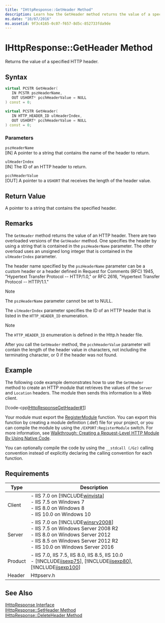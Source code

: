 ```yaml
---
title: "IHttpResponse::GetHeader Method"
description: Learn how the GetHeader method returns the value of a specified HTTP header. 
ms.date: "10/07/2016"
ms.assetid: 9f3c4165-0c07-f657-8d5c-852733fda9de
---
```

# IHttpResponse::GetHeader Method
Returns the value of a specified HTTP header.  
  
## Syntax  
  
```cpp  
virtual PCSTR GetHeader(  
   IN PCSTR pszHeaderName,  
   OUT USHORT* pcchHeaderValue = NULL  
) const = 0;  
  
virtual PCSTR GetHeader(  
   IN HTTP_HEADER_ID ulHeaderIndex,  
   OUT USHORT* pcchHeaderValue = NULL  
) const = 0;  
```  
  
### Parameters  
 `pszHeaderName`  
 [IN] A pointer to a string that contains the name of the header to return.  
  
 `ulHeaderIndex`  
 [IN] The ID of an HTTP header to return.  
  
 `pcchHeaderValue`  
 [OUT] A pointer to a `USHORT` that receives the length of the header value.  
  
## Return Value  
 A pointer to a string that contains the specified header.  
  
## Remarks  
 The `GetHeader` method returns the value of an HTTP header. There are two overloaded versions of the `GetHeader` method. One specifies the header by using a string that is contained in the `pszHeaderName` parameter. The other overload uses an unsigned long integer that is contained in the `ulHeaderIndex` parameter.  
  
 The header name specified by the `pszHeaderName` parameter can be a custom header or a header defined in Request for Comments (RFC) 1945, "Hypertext Transfer Protocol -- HTTP/1.0," or RFC 2616, "Hypertext Transfer Protocol -- HTTP/1.1."  
  
> [!NOTE]
>  The `pszHeaderName` parameter cannot be set to NULL.  
  
 The `ulHeaderIndex` parameter specifies the ID of an HTTP header that is listed in the `HTTP_HEADER_ID` enumeration.  
  
> [!NOTE]
> The `HTTP_HEADER_ID` enumeration is defined in the Http.h header file.  
  
 After you call the `GetHeader` method, the `pcchHeaderValue` parameter will contain the length of the header value in characters, not including the terminating character, or 0 if the header was not found.  
  
## Example  
 The following code example demonstrates how to use the `GetHeader` method to create an HTTP module that retrieves the values of the `Server` and `Location` headers. The module then sends this information to a Web client.  
  
 [!code-cpp[IHttpResponseGetHeader#1](../../../samples/snippets/cpp/VS_Snippets_IIS/IIS7/IHttpResponseGetHeader/cpp/IHttpResponseGetHeader.cpp#1)]  
  
 Your module must export the [RegisterModule](../../web-development-reference/native-code-api-reference/pfn-registermodule-function.md) function. You can export this function by creating a module definition (.def) file for your project, or you can compile the module by using the `/EXPORT:RegisterModule` switch. For more information, see [Walkthrough: Creating a Request-Level HTTP Module By Using Native Code](../../web-development-reference/native-code-development-overview/walkthrough-creating-a-request-level-http-module-by-using-native-code.md).  
  
 You can optionally compile the code by using the `__stdcall (/Gz)` calling convention instead of explicitly declaring the calling convention for each function.  
  
## Requirements  
  
|Type|Description|  
|----------|-----------------|  
|Client|-   IIS 7.0 on [!INCLUDE[winvista](../../wmi-provider/includes/winvista-md.md)]<br />-   IIS 7.5 on Windows 7<br />-   IIS 8.0 on Windows 8<br />-   IIS 10.0 on Windows 10|  
|Server|-   IIS 7.0 on [!INCLUDE[winsrv2008](../../wmi-provider/includes/winsrv2008-md.md)]<br />-   IIS 7.5 on Windows Server 2008 R2<br />-   IIS 8.0 on Windows Server 2012<br />-   IIS 8.5 on Windows Server 2012 R2<br />-   IIS 10.0 on Windows Server 2016|  
|Product|-   IIS 7.0, IIS 7.5, IIS 8.0, IIS 8.5, IIS 10.0<br />-   [!INCLUDE[iisexp75](../../web-development-reference/native-code-api-reference/includes/iisexp75-md.md)], [!INCLUDE[iisexp80](../../web-development-reference/native-code-api-reference/includes/iisexp80-md.md)], [!INCLUDE[iisexp100](../../web-development-reference/native-code-api-reference/includes/iisexp100-md.md)]|  
|Header|Httpserv.h|  
  
## See Also  
 [IHttpResponse Interface](../../web-development-reference/native-code-api-reference/ihttpresponse-interface.md)   
 [IHttpResponse::SetHeader Method](../../web-development-reference/native-code-api-reference/ihttpresponse-setheader-method.md)   
 [IHttpResponse::DeleteHeader Method](../../web-development-reference/native-code-api-reference/ihttpresponse-deleteheader-method.md)
